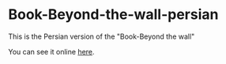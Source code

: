 # Book-Beyond-the-wall-persian
This is the Persian version of the "Book-Beyond the wall"

You can see it online [here](https://mohammad-hassani313.github.io/Book-Beyond-the-wall-persian).
